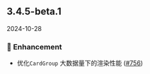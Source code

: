 ## 3.4.5-beta.1
2024-10-28

### 💎 Enhancement

- 优化`CardGroup` 大数据量下的渲染性能 ([#756](https://github.com/sheinsight/shineout-next/pull/756))
